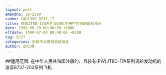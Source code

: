 ```yaml
---
layout: post
amendno: 39-2590
cadno: CAD1999-B737-17
title: 修改JT8D-17A系列发动机手册中的时间限制部分
date: 1999-06-30 00:00:00 +0800
effdate: 1999-07-08 00:00:00 +0800
tag: B737
categories: 民航华北管理局适航处
author: 邵仁明
---
```


##适用范围:
在中华人民共和国注册的、且装有(PW)JT8D-17A系列涡轮发动机的波音B737-200系列飞机

